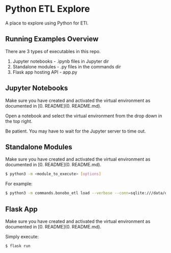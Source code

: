 # Python ETL Explore

A place to explore using Python for ETl.


## Running Examples Overview

There are 3 types of executables in this repo.

1. Jupyter notebooks - .ipynb files in Jupyter dir
1. Standalone modules - .py files in the commands dir
1. Flask app hosting API - app.py

## Jupyter Notebooks

Make sure you have created and activated the virtual environment as documented in [0. README](0. README.md).

Open a notebook and select the virtual environment from the drop down in the top right.

Be patient. You may have to wait for the Jupyter server to time out.

## Standalone Modules

Make sure you have created and activated the virtual environment as documented in [0. README](0. README.md).

```bash
$ python3 -m <module_to_execute> [options]
```

For example:
```bash
$ python3 -m commands.bonobo_etl load --verbose --conn=sqlite:///data/outbound/bonobo_weather.db
```


## Flask App

Make sure you have created and activated the virtual environment as documented in [0. README](0. README.md).

Simply execute:

```bash
$ flask run
```
